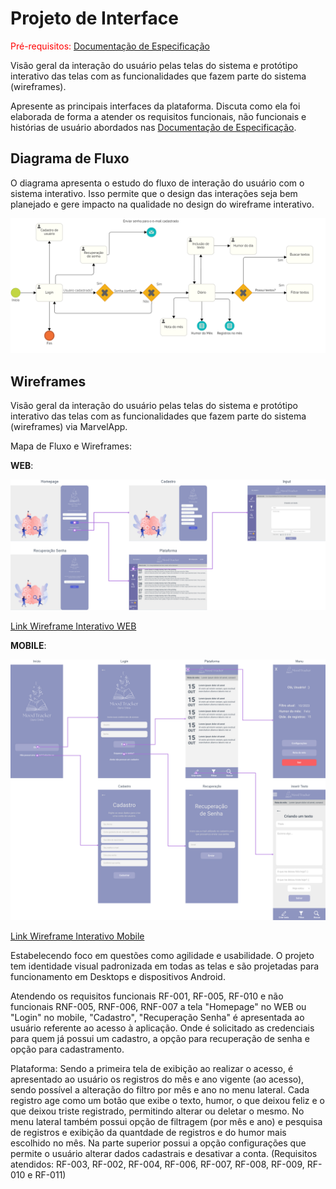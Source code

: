 
# Projeto de Interface

<span style="color:red">Pré-requisitos: <a href="2-Especificação do Projeto.md"> Documentação de Especificação</a></span>

Visão geral da interação do usuário pelas telas do sistema e protótipo interativo das telas com as funcionalidades que fazem parte do sistema (wireframes).

 Apresente as principais interfaces da plataforma. Discuta como ela foi elaborada de forma a atender os requisitos funcionais, não funcionais e histórias de usuário abordados nas <a href="2-Especificação do Projeto.md"> Documentação de Especificação</a>.

## Diagrama de Fluxo

O diagrama apresenta o estudo do fluxo de interação do usuário com o sistema interativo. Isso permite que o design das interações seja bem planejado e gere impacto na qualidade no design do wireframe interativo.

![Diagrama de Fluxo](img/diagramadefluxo.png)


## Wireframes

Visão geral da interação do usuário pelas telas do sistema e protótipo interativo das telas com as funcionalidades que fazem parte do sistema (wireframes) via MarvelApp.

Mapa de Fluxo e Wireframes:

**WEB**:

![Wireframe WEB](img/mapafluxo.png)

<a href="https://marvelapp.com/prototype/c13jb5h" target="_blank"> Link Wireframe Interativo WEB</a>


**MOBILE**:

![Wireframe Mobile](img/flowmap_mobile.png)

<a href="https://marvelapp.com/prototype/a1jgb5b" target="_blank"> Link Wireframe Interativo Mobile</a>

Estabelecendo foco em questões como agilidade e usabilidade. O projeto tem identidade visual padronizada em todas as telas e são projetadas para funcionamento em Desktops e dispositivos Android.

Atendendo os requisitos funcionais RF-001, RF-005, RF-010  e não funcionais RNF-005, RNF-006, RNF-007 a tela "Homepage" no WEB ou "Login" no mobile, "Cadastro", "Recuperação Senha" é apresentada ao usuário referente ao acesso à aplicação. Onde é solicitado as credenciais para quem já possui um cadastro, a opção para recuperação de senha e opção para cadastramento. 

Plataforma: Sendo a primeira tela de exibição ao realizar o acesso, é apresentado ao usuário os registros do mês e ano vigente (ao acesso), sendo possível a alteração do filtro por mês e ano no menu lateral. Cada registro age como um botão que exibe o texto, humor, o que deixou feliz e o que deixou triste registrado, permitindo alterar ou deletar o mesmo. No menu lateral também possui opção de filtragem (por mês e ano) e pesquisa de registros e exibição da quantdade de registros e do humor mais escolhido no mês. Na parte superior possui a opção configurações que permite o usuário alterar dados cadastrais e desativar a conta. (Requisitos atendidos: RF-003, RF-002, RF-004, RF-006, RF-007, RF-008, RF-009, RF-010 e RF-011)


